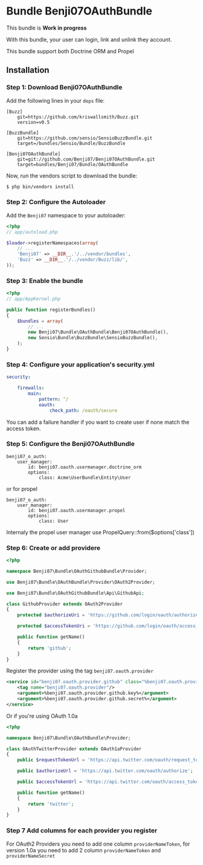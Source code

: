 # Bundle Benji07OAuthBundle

This bundle is **Work in progress**

With this bundle, your user can login, link and unlink they account.

This bundle support both Doctrine ORM and Propel

## Installation

### Step 1: Download Benji07OAuthBundle

Add the following lines in your `deps` file:

```
[Buzz]
    git=https://github.com/kriswallsmith/Buzz.git
    version=v0.5

[BuzzBundle]
    git=https://github.com/sensio/SensioBuzzBundle.git
    target=/bundles/Sensio/Bundle/BuzzBundle

[Benji07OAuthBundle]
    git=git://github.com/Benji07/Benji07OAuthBundle.git
    target=bundles/Benji07/Bundle/OAuthBundle
```

Now, run the vendors script to download the bundle:

``` bash
$ php bin/vendors install
```

### Step 2: Configure the Autoloader

Add the `Benji07` namespace to your autoloader:

``` php
<?php
// app/autoload.php

$loader->registerNamespaces(array(
    // ...
    'Benji07' => __DIR__.'/../vendor/bundles',
    'Buzz' => __DIR__.'/../vendor/Buzz/lib/',
));
```

### Step 3: Enable the bundle

```php
<?php
// app/AppKernel.php

public function registerBundles()
{
    $bundles = array(
        // ...
        new Benji07\Bundle\OAuthBundle\Benji07OAuthBundle(),
        new Sensio\Bundle\BuzzBundle\SensioBuzzBundle(),
    );
}
```

### Step 4: Configure your application's security.yml

```yml
security:

    firewalls:
        main:
            pattern: ^/
            oauth:
                check_path: /oauth/secure
```

You can add a failure handler if you want to create user if none match the access token.

### Step 5: Configure the Benji07OAuthBundle

```
benji07_o_auth:
    user_manager:
        id: benji07.oauth.usermanager.doctrine_orm
        options:
            class: Acme\UserBundle\Entity\User
```

or for propel

```
benji07_o_auth:
    user_manager:
        id: benji07.oauth.usermanager.propel
        options:
            class: User
```

Internaly the propel user manager use PropelQuery::from($options['class'])

### Step 6: Create or add providere

```php
<?php

namespace Benji07\Bundle\OAuthGithubBundle\Provider;

use Benji07\Bundle\OAuthBundle\Provider\OAuth2Provider;

use Benji07\Bundle\OAuthGithubBundle\Api\GithubApi;

class GithubProvider extends OAuth2Provider
{
    protected $authorizeUri = 'https://github.com/login/oauth/authorize';

    protected $accessTokenUri = 'https://github.com/login/oauth/access_token';

    public function getName()
    {
        return 'github';
    }
}
```

Register the provider using the tag `benji07.oauth.provider`

```xml
<service id="benji07.oauth.provider.github" class="%benji07.oauth.provider.github.class%">
    <tag name="benji07.oauth.provider"/>
    <argument>%benji07.oauth.provider.github.key%</argument>
    <argument>%benji07.oauth.provider.github.secret%</argument>
</service>
```

Or if you're using OAuth 1.0a

```php
<?php

namespace Benji07\Bundle\OAuthBundle\Provider;

class OAuthTwitterProvider extends OAuth1aProvider
{
    public $requestTokenUrl = 'https://api.twitter.com/oauth/request_token';

    public $authorizeUrl = 'https://api.twitter.com/oauth/authorize';

    public $accessTokenUrl = 'https://api.twitter.com/oauth/access_token';

    public function getName()
    {
        return 'twitter';
    }
}
```

### Step 7 Add columns for each provider you register

For OAuth2 Providers you need to add one column `providerNameToken`, for version 1.0a you need to add 2 column `providerNameToken` and `providerNameSecret`